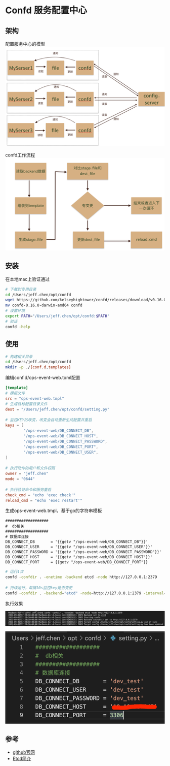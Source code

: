 # Confd 服务配置中心

## 架构

配置服务中心的模型
![confd作为配置服务的整体架构](confd_arch.png)

confd工作流程
![confd的工作pipeline](confd_pipeline.png)

## 安装

在本地mac上验证通过

```bash
# 下载到专用目录
cd /Users/jeff.chen/opt/confd
wget https://github.com/kelseyhightower/confd/releases/download/v0.16.0/confd-0.16.0-darwin-amd64
mv confd-0.16.0-darwin-amd64 confd
# 设置环境
export PATH="/Users/jeff.chen/opt/confd:$PATH"
# 验证
confd -help
```

## 使用

```bash
# 构建相关目录
cd /Users/jeff.chen/opt/confd
mkdir -p ./{conf.d,templates}
```

编辑conf.d/ops-event-web.toml配置

```toml
[template]
# 模板文件
src = "ops-event-web.tmpl"
# 生成目标配置目录文件
dest = "/Users/jeff.chen/opt/confd/setting.py"

# 监控KEY的改变，改变会自动重新生成配置并重启
keys = [ 
        "/ops-event-web/DB_CONNECT_DB",
        "/ops-event-web/DB_CONNECT_HOST",
        "/ops-event-web/DB_CONNECT_PASSWORD",
        "/ops-event-web/DB_CONNECT_PORT",
        "/ops-event-web/DB_CONNECT_USER",
]

# 执行动作的用户和文件权限
owner = "jeff.chen" 
mode = "0644"

# 执行验证命令和服务重启
check_cmd = "echo 'exec check'"
reload_cmd = "echo 'exec restart'"
```

生成ops-event-web.tmpl，基于go的字符串模板

```golang
###################
#  db相关
###################
# 数据库连接
DB_CONNECT_DB       = '{{getv "/ops-event-web/DB_CONNECT_DB"}}'
DB_CONNECT_USER     = '{{getv "/ops-event-web/DB_CONNECT_USER"}}'
DB_CONNECT_PASSWORD = '{{getv "/ops-event-web/DB_CONNECT_PASSWORD"}}'
DB_CONNECT_HOST     = '{{getv "/ops-event-web/DB_CONNECT_HOST"}}'
DB_CONNECT_PORT     = {{getv "/ops-event-web/DB_CONNECT_PORT"}}
```

```bash
# 运行1次
confd -confdir . -onetime -backend etcd -node http://127.0.0.1:2379

# 持续运行，每隔10s监控key是否变更
confd -confdir . -backend="etcd" -node=http://127.0.0.1:2379 -interval=10
```

执行效果

![运行log](./confd_log.png)

![生成的文件](confd_result.png)

## 参考

* [github官网](https://github.com/kelseyhightower/confd)
* [Etcd简介](../DB/etcd.md)